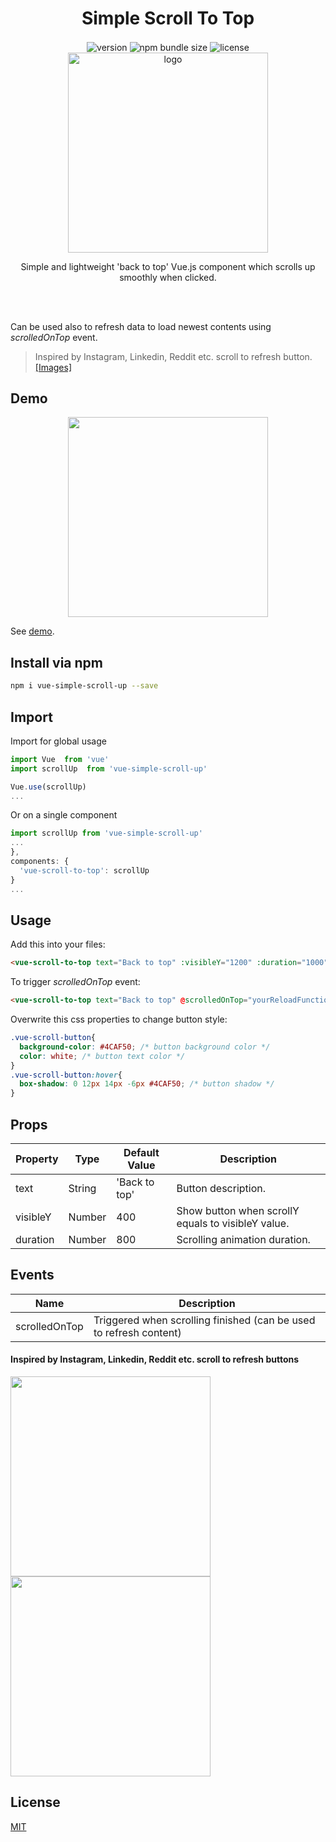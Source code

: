 <div align="center">
  <h1>Simple Scroll To Top</h1>
  <img src="https://img.shields.io/npm/v/vue-simple-scroll-up" alt="version" align="center" />
  <img src="https://img.shields.io/bundlephobia/min/vue-simple-scroll-up" alt="npm bundle size" align="center" /> 
  <img src="https://img.shields.io/github/license/asdf1899/vue-simple-scroll-up" alt="license" align="center" />
  <br>
  <img src="https://anasaraid.me/vue-simple-scroll-up-example/logo.png" alt="logo" align="center" width="320px" />
  <p>Simple and lightweight 'back to top' Vue.js component which scrolls up smoothly when clicked.</p>
</div>
<br>
<br>

Can be used also to refresh data to load newest contents using *scrolledOnTop* event.

> Inspired by Instagram, Linkedin, Reddit etc. scroll to refresh button. [[Images]](https://github.com/asdf1899/vue-simple-scroll-up#inspired-by-instagram-linkedin-reddit-etc-scroll-to-refresh-buttons)



## Demo
<div align="center">
  <img src="https://anasaraid.me/vue-simple-scroll-up-example/example.gif" width="320px"/>
</div>

See [demo](https://anasaraid.me/vue-simple-scroll-up-example/).

## Install via npm

```bash
npm i vue-simple-scroll-up --save
```

## Import

Import for global usage

```javascript
import Vue  from 'vue'
import scrollUp  from 'vue-simple-scroll-up'

Vue.use(scrollUp)
...
```  

Or on a single component

```javascript
import scrollUp from 'vue-simple-scroll-up'
...
},
components: {
  'vue-scroll-to-top': scrollUp
}
...
```
## Usage

Add this into your files:

```html
<vue-scroll-to-top text="Back to top" :visibleY="1200" :duration="1000"></vue-scroll-to-top>
```

To trigger *scrolledOnTop* event:

```html
<vue-scroll-to-top text="Back to top" @scrolledOnTop="yourReloadFunction()"></vue-scroll-to-top>
```

Overwrite this css properties to change button style:

```css
.vue-scroll-button{
  background-color: #4CAF50; /* button background color */
  color: white; /* button text color */
}
.vue-scroll-button:hover{
  box-shadow: 0 12px 14px -6px #4CAF50; /* button shadow */
}
```

## Props

| Property | Type | Default Value | Description |
| ------------ | ------------ | ------------ | ------------ |
| text | String | 'Back to top' | Button description.|
| visibleY | Number | 400 | Show button when scrollY equals to visibleY value.|
| duration | Number | 800 | Scrolling animation duration.|

## Events

| Name | Description |
|------------------------|--------------------------------------------------------------------------|
| scrolledOnTop | Triggered when scrolling finished (can be used to refresh content) |




#### Inspired by Instagram, Linkedin, Reddit etc. scroll to refresh buttons


<img  src="https://anasaraid.me/vue-simple-scroll-up-example/insta.jpg"  width="320px"/><br>
<img  src="https://anasaraid.me/vue-simple-scroll-up-example/reddit.jpg"  width="320px"/>

## License
[MIT](https://github.com/asdf1899/vue-simple-scroll-up/blob/master/LICENSE.md)
